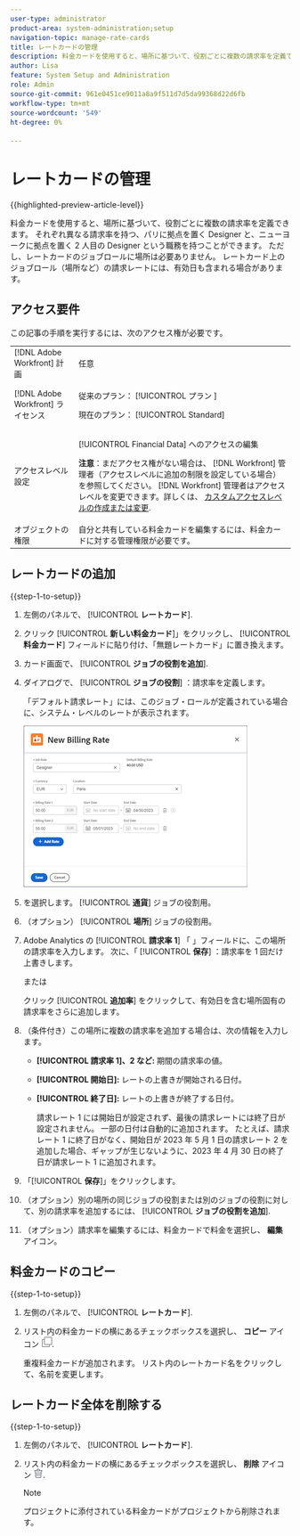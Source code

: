 ```yaml
---
user-type: administrator
product-area: system-administration;setup
navigation-topic: manage-rate-cards
title: レートカードの管理
description: 料金カードを使用すると、場所に基づいて、役割ごとに複数の請求率を定義できます。
author: Lisa
feature: System Setup and Administration
role: Admin
source-git-commit: 961e0451ce9011a8a9f511d7d5da99368d22d6fb
workflow-type: tm+mt
source-wordcount: '549'
ht-degree: 0%

---
```


# レートカードの管理

{{highlighted-preview-article-level}}

料金カードを使用すると、場所に基づいて、役割ごとに複数の請求率を定義できます。 それぞれ異なる請求率を持つ、パリに拠点を置く Designer と、ニューヨークに拠点を置く 2 人目の Designer という職務を持つことができます。 ただし、レートカードのジョブロールに場所は必要ありません。 レートカード上のジョブロール（場所など）の請求レートには、有効日も含まれる場合があります。

## アクセス要件

この記事の手順を実行するには、次のアクセス権が必要です。

<table style="table-layout:auto"> 
 <col> 
 <col> 
 <tbody> 
  <tr> 
   <td role="rowheader">[!DNL Adobe Workfront] 計画</td> 
   <td>任意</td> 
  </tr> 
  <tr> 
   <td role="rowheader">[!DNL Adobe Workfront] ライセンス</td> 
   <td><p>従来のプラン： [!UICONTROL プラン ]</p>
       <p>現在のプラン： [!UICONTROL Standard]</p></td> 
  </tr> 
  <tr> 
   <td role="rowheader">アクセスレベル設定</td> 
   <td> <p>[!UICONTROL Financial Data] へのアクセスの編集</p> <p><b>注意</b>：まだアクセス権がない場合は、 [!DNL Workfront] 管理者（アクセスレベルに追加の制限を設定している場合） を参照してください。 [!DNL Workfront] 管理者はアクセスレベルを変更できます。詳しくは、 <a href="../../../administration-and-setup/add-users/configure-and-grant-access/create-modify-access-levels.md" class="MCXref xref">カスタムアクセスレベルの作成または変更</a>.</p> </td> 
  </tr> 
  <tr> 
   <td role="rowheader">オブジェクトの権限</td> 
   <td>自分と共有している料金カードを編集するには、料金カードに対する管理権限が必要です。</td> 
  </tr> 
 </tbody> 
</table>

## レートカードの追加

{{step-1-to-setup}}

1. 左側のパネルで、 [!UICONTROL **レートカード**].
1. クリック [!UICONTROL **新しい料金カード**]」をクリックし、 [!UICONTROL **料金カード**] フィールドに貼り付け、「無題レートカード」に置き換えます。
1. カード画面で、 [!UICONTROL **ジョブの役割を追加**].
1. ダイアログで、 [!UICONTROL **ジョブの役割**] ：請求率を定義します。

   「デフォルト請求レート」には、このジョブ・ロールが定義されている場合に、システム・レベルのレートが表示されます。

   ![新しい請求率ダイアログ](assets/location-rate-for-rate-card.png)

1. を選択します。 [!UICONTROL **通貨**] ジョブの役割用。
1. （オプション） [!UICONTROL **場所**] ジョブの役割用。
1. Adobe Analytics の [!UICONTROL **請求率 1**] 「 」フィールドに、この場所の請求率を入力します。 次に、「 [!UICONTROL **保存**] ：請求率を 1 回だけ上書きします。

   または

   クリック [!UICONTROL **追加率**] をクリックして、有効日を含む場所固有の請求率をさらに追加します。

1. （条件付き）この場所に複数の請求率を追加する場合は、次の情報を入力します。

   * **[!UICONTROL 請求率 1]、2 など:** 期間の請求率の値。
   * **[!UICONTROL 開始日]:** レートの上書きが開始される日付。
   * **[!UICONTROL 終了日]:** レートの上書きが終了する日付。

     請求レート 1 には開始日が設定されず、最後の請求レートには終了日が設定されません。 一部の日付は自動的に追加されます。 たとえば、請求レート 1 に終了日がなく、開始日が 2023 年 5 月 1 日の請求レート 2 を追加した場合、ギャップが生じないように、2023 年 4 月 30 日の終了日が請求レート 1 に追加されます。

1. 「[!UICONTROL **保存**]」をクリックします。
1. （オプション）別の場所の同じジョブの役割または別のジョブの役割に対して、別の請求率を追加するには、 [!UICONTROL **ジョブの役割を追加**].
1. （オプション）請求率を編集するには、料金カードで料金を選択し、 **編集** アイコン。

## 料金カードのコピー

{{step-1-to-setup}}

1. 左側のパネルで、 [!UICONTROL **レートカード**].
1. リスト内の料金カードの横にあるチェックボックスを選択し、 **コピー** アイコン ![コピーアイコン](assets/copy-icon.png).

   重複料金カードが追加されます。 リスト内のレートカード名をクリックして、名前を変更します。

## レートカード全体を削除する

{{step-1-to-setup}}

1. 左側のパネルで、 [!UICONTROL **レートカード**].
1. リスト内の料金カードの横にあるチェックボックスを選択し、 **削除** アイコン ![削除アイコン](assets/delete.png).

   >[!NOTE]
   >
   >プロジェクトに添付されている料金カードがプロジェクトから削除されます。
